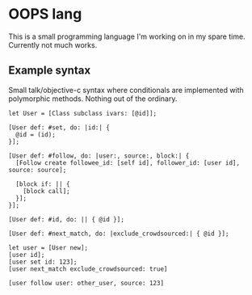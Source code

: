# OOPS lang

This is a small programming language I'm working on in my spare time. Currently not much works.

## Example syntax

Small talk/objective-c syntax where conditionals are implemented with polymorphic methods. Nothing out of the ordinary.

```
let User = [Class subclass ivars: [@id]];

[User def: #set, do: |id:| {
  @id = (id);
}];

[User def: #follow, do: |user:, source:, block:| {
  [Follow create followee_id: [self id], follower_id: [user id], source: source];

  [block if: || {
    [block call];
  }];
}];

[User def: #id, do: || { @id }];

[User def: #next_match, do: |exclude_crowdsourced:| { @id }];

let user = [User new];
[user id];
[user set id: 123];
[user next_match exclude_crowdsourced: true]

[user follow user: other_user, source: 123]
```
